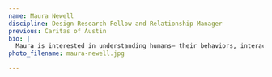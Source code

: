 ```yaml
---
name: Maura Newell
discipline: Design Research Fellow and Relationship Manager
previous: Caritas of Austin
bio: |
  Maura is interested in understanding humans— their behaviors, interactions, and communities— and exploring what makes people 'tick.' Maura believes that to achieve sustainable progress and change in the world, we must use a human-centered, empathetic approach in the development of interventions, services, programs, and policies. She has been advocating for human rights since 2011, and she moved to Austin in 2014 to tackle homelessness as an AmeriCorps permanent supportive housing case manager.
photo_filename: maura-newell.jpg

---
```


